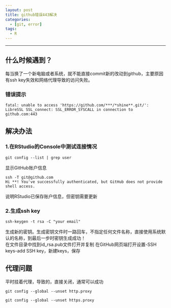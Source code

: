 ```yaml
---
layout: post
title: github错误443解决
categories:
  - [git, error]
tags:
  - R
---
```

***


## 什么时候遇到？

每当换了一个新电脑或者系统，就不能直接commit新的改动到github，主要原因有ssh key失效和网络代理导致的访问失败。

### 错误提示

```
fatal: unable to access 'https://github.com/***/*shine**.git/': LibreSSL SSL_connect: SSL_ERROR_SYSCALL in connection to github.com:443
```

## 解决办法

### 1.在RStudio的Console中测试连接情况
```
git config --list | grep user
```
显示GitHub账户信息
```
ssh -T git@github.com
Hi **! You've successfully authenticated, but GitHub does not provide shell access.
```
说明RStudio已保存账户信息，但密钥需要更新

### 2.生成ssh key
```
ssh-keygen -t rsa -C "your email"
```
生成新的密钥。生成密钥文件时一路回车，不指定任何文件名称，直接使用系统默认的名称，到最后一步时密钥生成成功！  
在文件目录中找到id_rsa.pub文件打开并复制
在GitHub网页端打开设置-SSH keys-add SSH key，新建keys，保存
  
## 代理问题
平时挂着代理，导致的，直接关闭，通常可以成功

```
git config --global --unset http.proxy

git config --global --unset https.proxy
```

